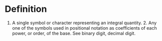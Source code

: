 # Definition

1.  A single symbol or character representing an integral quantity. 2.
    Any one of the symbols used in positional notation as coefficients
    of each power, or order, of the base. See binary digit, decimal
    digit.
